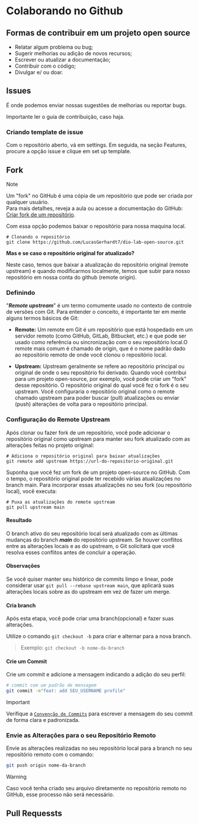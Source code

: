 # Colaborando no Github

## Formas de contribuir em um projeto open source

- Relatar algum problema ou bug;
- Sugerir melhorias ou adição de novos recursos;
- Escrever ou atualizar a documentação;
- Contribuir com o código;
- Divulgar e/ ou doar.
  
## Issues

É onde podemos enviar nossas sugestões de melhorias ou reportar bugs.

Importante ler o guia de contribuição, caso haja.

### Criando template de issue

Com o repositório aberto, vá em settings.
Em seguida, na seção Features, procure a opção issue e clique em set up template.

## Fork

> [!NOTE]  
> Um "fork" no GitHub é uma cópia de um repositório que pode ser criada por qualquer usuário. <br>
> Para mais detalhes, reveja a aula ou acesse a documentação do GitHub: [Criar fork de um repositório](https://docs.github.com/pt/pull-requests/collaborating-with-pull-requests/working-with-forks/fork-a-repo).

Com essa opção podemos baixar o repositório para nossa maquina local.

```shell
# Clonando o repositório
git clone https://github.com/LucasGerhardt7/dio-lab-open-source.git
```

**Mas e se caso o repositório original for atualizado?**

Neste caso, temos que baixar a atualização do repositório original (remote upstream) e quando modificarmos localmente, temos que subir para nosso repositório em nossa conta do github (remote origin).

### Definindo

"***Remote upstream***" é um termo comumente usado no contexto de controle de versões com Git. Para entender o conceito, é importante ter em mente alguns termos básicos de Git:

- **Remote:**
  Um remote em Git é um repositório que está hospedado em um servidor remoto (como GitHub, GitLab, Bitbucket, etc.) e que pode ser usado como referência ou sincronização com o seu repositório local.O remote mais comum é chamado de origin, que é o nome padrão dado ao repositório remoto de onde você clonou o repositório local.

- **Upstream:**
  Upstream geralmente se refere ao repositório principal ou original de onde o seu repositório foi derivado.
  Quando você contribui para um projeto open-source, por exemplo, você pode criar um "fork" desse repositório. O repositório original do qual você fez o fork é o seu upstream.
  Você configuraria o repositório original como o remote chamado upstream para poder buscar (pull) atualizações ou enviar (push) alterações de volta para o repositório principal.

### Configuração do Remote Upstream

Após clonar ou fazer fork de um repositório, você pode adicionar o repositório original como upstream para manter seu fork atualizado com as alterações feitas no projeto original:

```shell
# Adiciona o repositório original para baixar atualizações
git remote add upstream https://url-do-repositorio-original.git
```

Suponha que você fez um fork de um projeto open-source no GitHub. Com o tempo, o repositório original pode ter recebido várias atualizações no branch main. Para incorporar essas atualizações no seu fork (ou repositório local), você executa:

````shell
# Puxa as atualizações do remote upstream
git pull upstream main
````

#### Resultado

O branch ativo do seu repositório local será atualizado com as últimas mudanças do branch ***main*** do repositório upstream.
Se houver conflitos entre as alterações locais e as do upstream, o Git solicitará que você resolva esses conflitos antes de concluir a operação.

#### Observações

Se você quiser manter seu histórico de commits limpo e linear, pode considerar usar `git pull --rebase upstream main`, que aplicará suas alterações locais sobre as do upstream em vez de fazer um merge.

#### Cria branch

Após esta etapa, você pode criar uma branch(opcional) e fazer suas alterações.

Utilize o comando `git checkout -b` para criar e alternar para a nova branch.
> Exemplo: `git checkout -b nome-da-branch`

#### Crie um Commit

Crie um commit e adicione a mensagem indicando a adição do seu perfil:

```bash
# commit com um padrão de mensagem
git commit -m"feat: add SEU_USERNAME profile"
```

>[!IMPORTANT]
> Verifique a [`Convenção de Commits`](https://github.com/digitalinnovationone/dio-lab-open-source/blob/main/CONTRIBUTING.md#conven%C3%A7%C3%A3o-de-commits) para escrever a mensagem do seu commit de forma clara e padronizada.

### Envie as Alterações para o seu Repositório Remoto

Envie as alterações realizadas no seu repositório local para a branch no seu repositório remoto com o comando:

```bash
git push origin nome-da-branch
```

>[!WARNING]
> Caso você tenha criado seu arquivo diretamente no repositório remoto no GitHub, esse processo não será necessário.

## Pull Requessts
